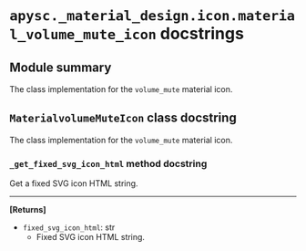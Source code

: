 # `apysc._material_design.icon.material_volume_mute_icon` docstrings

## Module summary

The class implementation for the `volume_mute` material icon.

## `MaterialvolumeMuteIcon` class docstring

The class implementation for the `volume_mute` material icon.

### `_get_fixed_svg_icon_html` method docstring

Get a fixed SVG icon HTML string.<hr>

**[Returns]**

- `fixed_svg_icon_html`: str
  - Fixed SVG icon HTML string.